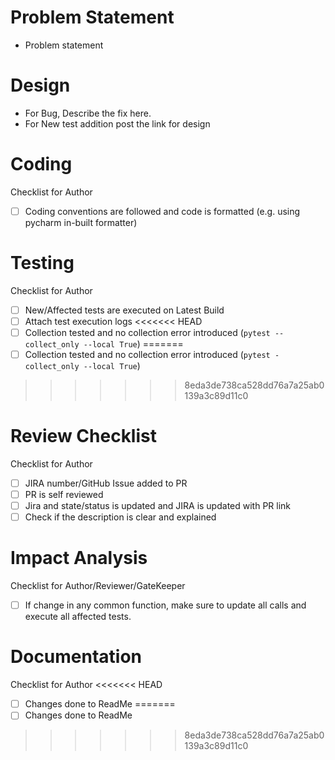 # Problem Statement
-  Problem statement

# Design
-  For Bug, Describe the fix here.
-  For New test addition post the link for design

# Coding
   Checklist for Author
-  [ ] Coding conventions are followed and code is formatted (e.g. using pycharm in-built formatter)

# Testing 
  Checklist for Author
-  [ ] New/Affected tests are executed on Latest Build
-  [ ] Attach test execution logs
<<<<<<< HEAD
-  [ ] Collection tested and no collection error introduced (`pytest --collect_only --local True`)
=======
-  [ ] Collection tested and no collection error introduced (`pytest -collect_only --local True`)
>>>>>>> 8eda3de738ca528dd76a7a25ab0139a3c89d11c0

# Review Checklist 
  Checklist for Author
-  [ ] JIRA number/GitHub Issue added to PR
-  [ ] PR is self reviewed
-  [ ] Jira and state/status is updated and JIRA is updated with PR link
-  [ ] Check if the description is clear and explained

# Impact Analysis
  Checklist for Author/Reviewer/GateKeeper
-  [ ] If change in any common function, make sure to update all calls and execute all affected tests.

# Documentation
  Checklist for Author
<<<<<<< HEAD
-  [ ] Changes done to ReadMe
=======
-  [ ] Changes done to ReadMe
>>>>>>> 8eda3de738ca528dd76a7a25ab0139a3c89d11c0
